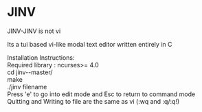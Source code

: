 JINV
====
JINV-JINV is not vi

Its a tui based vi-like modal text editor written entirely in C

Installation Instructions:
<br>
Required library : ncurses>= 4.0
<br>
cd jinv--master/
<br>
make
<br>
./jinv filename
<br>
Press 'e' to go into edit mode and Esc to return to command mode
<br>
Quitting and Writing to file are the same as vi (:wq and :q/:q!)
